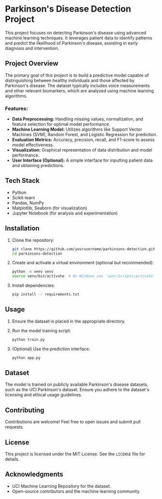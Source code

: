 # Parkinson's Disease Detection Project

This project focuses on detecting Parkinson's disease using advanced machine learning techniques. It leverages patient data to identify patterns and predict the likelihood of Parkinson's disease, assisting in early diagnosis and intervention.

## Project Overview
The primary goal of this project is to build a predictive model capable of distinguishing between healthy individuals and those affected by Parkinson's disease. The dataset typically includes voice measurements and other relevant biomarkers, which are analyzed using machine learning algorithms.

### Features:
- **Data Preprocessing:** Handling missing values, normalization, and feature selection for optimal model performance.
- **Machine Learning Model:** Utilizes algorithms like Support Vector Machines (SVM), Random Forest, and Logistic Regression for prediction.
- **Evaluation Metrics:** Accuracy, precision, recall, and F1-score to assess model effectiveness.
- **Visualization:** Graphical representation of data distribution and model performance.
- **User Interface (Optional):** A simple interface for inputting patient data and obtaining predictions.

## Tech Stack
- Python
- Scikit-learn
- Pandas, NumPy
- Matplotlib, Seaborn (for visualization)
- Jupyter Notebook (for analysis and experimentation)

## Installation
1. Clone the repository:

    ```bash
    git clone https://github.com/yourusername/parkinsons-detection.git
    cd parkinsons-detection
    ```

2. Create and activate a virtual environment (optional but recommended):

    ```bash
    python -m venv venv
    source venv/bin/activate  # On Windows use `venv\Scripts\activate`
    ```

3. Install dependencies:

    ```bash
    pip install -r requirements.txt
    ```

## Usage
1. Ensure the dataset is placed in the appropriate directory.
2. Run the model training script:

    ```bash
    python train.py
    ```

3. (Optional) Use the prediction interface:

    ```bash
    python app.py
    ```

## Dataset
The model is trained on publicly available Parkinson's disease datasets, such as the UCI Parkinson's dataset. Ensure you adhere to the dataset's licensing and ethical usage guidelines.

## Contributing
Contributions are welcome! Feel free to open issues and submit pull requests.

## License
This project is licensed under the MIT License. See the `LICENSE` file for details.

## Acknowledgments
- UCI Machine Learning Repository for the dataset.
- Open-source contributors and the machine learning community.

